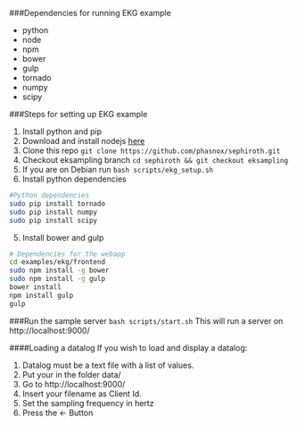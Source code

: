 ###Dependencies for running EKG example
 - python
 - node
 - npm
 - bower
 - gulp
 - tornado
 - numpy
 - scipy


###Steps for setting up EKG example
 1. Install python and pip
 2. Download and install nodejs [here](http://nodejs.org/download/)
 3. Clone this repo 
    `git clone https://github.com/phasnox/sephiroth.git`
 4. Checkout eksampling branch 
    `cd sephiroth && git checkout eksampling`
 3. If you are on Debian run 
    `bash scripts/ekg_setup.sh`
 4. Install python dependencies
 ```sh   
 #Python dependencies
 sudo pip install tornado
 sudo pip install numpy
 sudo pip install scipy
 ```
 5. Install bower and gulp
 ```sh   
 # Dependencies for the webapp
 cd examples/ekg/frontend
 sudo npm install -g bower
 sudo npm install -g gulp
 bower install
 npm install gulp
 gulp
 ```

###Run the sample server
 `bash scripts/start.sh`
This will run a server on http://localhost:9000/

####Loading a datalog
If you wish to load and display a datalog:
 1. Datalog must be a text file with a list of values.
 2. Put your in the folder data/
 3. Go to http://localhost:9000/
 4. Insert your filename as Client Id.
 5. Set the sampling frequency in hertz
 6. Press the <- Button
